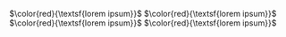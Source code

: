 $\color{red}{\textsf{lorem ipsum}}$
$\color{red}{\textsf{lorem ipsum}}$
$\color{red}{\textsf{lorem ipsum}}$
$\color{red}{\textsf{lorem ipsum}}$